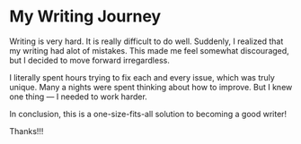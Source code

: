 # My Writing Journey

Writing is very hard. It is really difficult to do well. Suddenly, I realized that my writing had alot of mistakes. This made me feel somewhat discouraged, but I decided to move forward irregardless.

I literally spent hours trying to fix each and every issue, which was truly unique. Many a nights were spent thinking about how to improve. But I knew one thing — I needed to work harder.

In conclusion, this is a one-size-fits-all solution to becoming a good writer!

Thanks!!!
